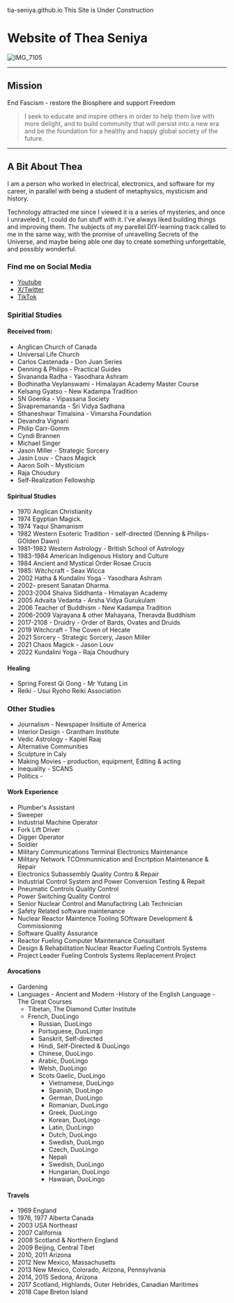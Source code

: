 tia-seniya.github.io
This Site is Under Construction

# Website of Thea Seniya  
![IMG_7105](https://github.com/Tia-Seniya/tia-seniya.github.io/assets/166879066/67d179d2-6d00-4ea2-b1ff-7f0d5b859037)

---- 
## Mission 
End Fascism - restore the Biosphere and support Freedom

>I seek to educate and inspire others in order to help them live with more delight, and to build community that will persist into a new era and be the foundation for a healthy and happy global society of the future. 
--- 

## A Bit About Thea


I am a person who worked in electrical, electronics, and software for my career, in parallel with being a student of metaphysics, mysticism and history.

Technology attracted me since I viewed it is a series of mysteries, and once I unraveled it, I could do fun stuff with it. I've always liked building things and improving them. The subjects of my parellel DIY-learning track called to me in the same way, with the promise of unravelling Secrets of the Universe, and maybe being able one day to create something unforgettable, and possibly wonderful.

### Find me on Social Media
 - [Youtube](https://www.youtube.com/@xenia_42)
 - [X/Twitter](https://www.x.com/TheaSeniya)
 - [TikTok](https://www.tiktok.com/@tia_seniya)
  
### Spiritial Studies

#### Received from:

 - Anglican Church of Canada
 - Universal Life Church
 - Carlos Castenada - Don Juan Series
 - Denning & Philips - Practical Guides
 - Śivananda Radha - Yasodhara Ashram
 - Bodhinatha Veylanswami - Himalayan Academy Master Course
 - Kelsang Gyatso - New Kadampa Tradition
 - SN Goenka - Vipassana Society
 - Śivapremananda - Śri Vidya Sadhana
 - Sthaneshwar Timalsina - Vimarsha Foundation
 - Devandra Vignani
 - Philip Carr-Gomm
 - Cyndi Brannen
 - Michael Singer
 - Jason Miller - Strategic Sorcery
 - Jasin Louv - Chaos Magick
 - Aaron Solh - Mysticism
 - Raja Choudury
 - Self-Realization Fellowship

#### Spiritual Studies

 - 1970 Anglican Christianity
 - 1974 Egyptian Magick. 
 - 1974 Yaqui Shamanism  
 - 1982 Western Esoteric Tradition - self-directed (Denning & Philips-GOlden Dawn)
 - 1981-1982 Western Astrology - British School of Astrology  
 - 1983-1984 American Indigenous History and Culture
 - 1984 Ancient and Mystical Order Rosae Crucis
 - 1985: Witchcraft - Seax Wicca
 - 2002 Hatha & Kundalini Yoga - Yasodhara Ashram  
 - 2002- present Sanatan Dharma. 
 - 2003-2004 Shaiva Siddhanta - Himalayan Academy
 - 2005 Advaita Vedanta - Arsha Vidya Gurukulam
 - 2006 Teacher of Buddhism - New Kadampa Tradition  
 - 2006-2009 Vajrayana & other Mahayana, Theravda Buddhism
 - 2017-2108 - Druidry - Order of Bards, Ovates and Druids
 - 2019 Witchcraft - The Coven of Hecate
 - 2021 Sorcery - Strategic Sorcery, Jason Miller
 - 2021 Chaos Magick - Jason Louv
 - 2022 Kundalini Yoga - Raja Choudhury
   

#### Healing
 - Spring Forest Qi Gong - Mr Yutang Lin
 - Reiki - Usui Ryoho Reiki Association

### Other Studies

 - Journalism - Newspaper Insitiute of America
 - Interior Design - Grantham Institute
 - Vedic Astrology - Kapiel Raaj
 - Alternative Communities
 - Sculpture in Caly
 - Making Movies - production, equipment, Editing & acting
 - Inequality - SCANS
 - Politics - 

#### Work Experience

 - Plumber's Assistant
 - Sweeper
 - Industrial Machine Operator
 - Fork Lift Driver
 - Digger Operator
 - Soldier
 - Military Communications Terminal Electronics Maintenance
 - Military Network TCOmmunnication and Encrtption Maintenance & Repair
 - Electronics Subassembly Quality Contro & Repair
 - Industrial Control System and Power Conversion Testing & Repait
 - Pneumatic Controls Quality Control
 - Power Switching Quality Control
 - Senior Nuclear Control and Manufactiring Lab Technician
 - Safety Related software maintenance
 - Nuclear Reactor Maintence Tooling SOftware Development & Commissioning
 - Software Quality Assurance
 - Reactor Fueling Computer Maintenance Consultant
 - Design & Rehabilitation Nuclear Reactor Fueling Controls Systems
 - Project Leader Fueling Controls Systems Replacement Project

#### Avocations

 - Gardening
 - Languages - Ancient and Modern
     -History of the English Language - The Great Courses
    - Tibetan, The Diamond Cutter Institute
    - French, DuoLingo
	   - Russian, DuoLingo
	   - Portuguese, DuoLingo
	   - Sanskrit, Self-directed
	   - Hindi, Self-Directed & DuoLingo
	   - Chinese, DuoLingo
	   - Arabic, DuoLingo
	   - Welsh, DuoLingo
	   - Scots Gaelic, DuoLingo
		   - Vietnamese, DuoLingo
		   - Spanish, DuoLingo
		   - German, DuoLingo
		   - Romanian, DuoLingo
		   - Greek, DuoLingo
		   - Korean, DuoLingo
		   - Latin, DuoLingo
		   - Dutch, DuoLingo
		   - Swedish, DuoLingo
		   - Czech, DuoLingo
		   - Nepali
		   - Swedish, DuoLingo
		   - Hungarian, DuoLingo
		   - Hawaian, DuoLingo
       
#### Travels

 - 1969 England
 - 1976, 1977 Alberta Canada
 - 2003 USA Northeast
 - 2007 California
 - 2008 Scotland & Northern England 
 - 2009 Beijing, Central Tibet
 - 2010, 2011 Arizona
 - 2012 New Mexico, Massachusetts
 - 2013 New Mexico, Colorado, Arizona, Pennsylvania
 - 2014, 2015 Sedona, Arizona
 - 2017 Scotland, Highlands, Outer Hebrides, Canadian Maritimes
 - 2018 Cape Breton Island



